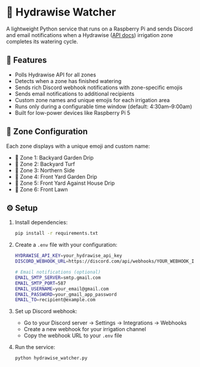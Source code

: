 # 🌿 Hydrawise Watcher

A lightweight Python service that runs on a Raspberry Pi and sends Discord and email notifications when a Hydrawise ([API docs](https://www.hunterirrigation.com/support/hydrawise-api-information)) irrigation zone completes its watering cycle.

## 🔧 Features

* Polls Hydrawise API for all zones
* Detects when a zone has finished watering
* Sends rich Discord webhook notifications with zone-specific emojis
* Sends email notifications to additional recipients
* Custom zone names and unique emojis for each irrigation area
* Runs only during a configurable time window (default: 4:30am–9:00am)
* Built for low-power devices like Raspberry Pi 5

## 🎨 Zone Configuration

Each zone displays with a unique emoji and custom name:
- 🍅 Zone 1: Backyard Garden Drip
- 🌱 Zone 2: Backyard Turf
- 🌲 Zone 3: Northern Side
- 🌺 Zone 4: Front Yard Garden Drip
- 🏡 Zone 5: Front Yard Against House Drip
- 🌿 Zone 6: Front Lawn

## ⚙️ Setup

1. Install dependencies:
   ```bash
   pip install -r requirements.txt
   ```

2. Create a `.env` file with your configuration:
   ```bash
   HYDRAWISE_API_KEY=your_hydrawise_api_key
   DISCORD_WEBHOOK_URL=https://discord.com/api/webhooks/YOUR_WEBHOOK_ID/YOUR_WEBHOOK_TOKEN
   
   # Email notifications (optional)
   EMAIL_SMTP_SERVER=smtp.gmail.com
   EMAIL_SMTP_PORT=587
   EMAIL_USERNAME=your_email@gmail.com
   EMAIL_PASSWORD=your_gmail_app_password
   EMAIL_TO=recipient@example.com
   ```

3. Set up Discord webhook:
   - Go to your Discord server → Settings → Integrations → Webhooks
   - Create a new webhook for your irrigation channel
   - Copy the webhook URL to your `.env` file

4. Run the service:
   ```bash
   python hydrawise_watcher.py
   ```
